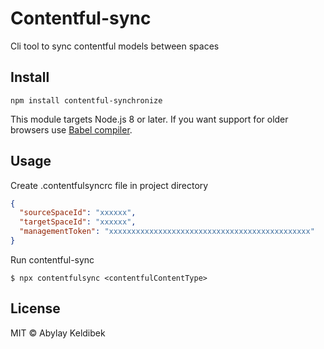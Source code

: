 # Contentful-sync

Cli tool to sync contentful models between spaces

## Install

```
npm install contentful-synchronize
```

This module targets Node.js 8 or later. If you want support for older browsers use [Babel compiler](https://babeljs.io/).

## Usage

Create .contentfulsyncrc file in project directory

```json
{
  "sourceSpaceId": "xxxxxx",
  "targetSpaceId": "xxxxxx",
  "managementToken": "xxxxxxxxxxxxxxxxxxxxxxxxxxxxxxxxxxxxxxxxxxxxx"
}

```

Run contentful-sync

```
$ npx contentfulsync <contentfulContentType>
```

## License

MIT © Abylay Keldibek
